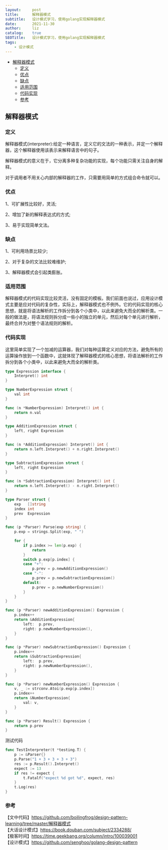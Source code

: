 ```yaml
---
layout:     post
title:      解释器模式
subtitle:   设计模式学习，使用golang实现解释器模式
date:       2021-11-30
author:     liz
catalog:    true
SEOTitle:   设计模式学习，使用golang实现解释器模式
tags:
    - 设计模式
---
```


<!-- START doctoc generated TOC please keep comment here to allow auto update -->
<!-- DON'T EDIT THIS SECTION, INSTEAD RE-RUN doctoc TO UPDATE -->

- [解释器模式](#%E8%A7%A3%E9%87%8A%E5%99%A8%E6%A8%A1%E5%BC%8F)
  - [定义](#%E5%AE%9A%E4%B9%89)
  - [优点](#%E4%BC%98%E7%82%B9)
  - [缺点](#%E7%BC%BA%E7%82%B9)
  - [适用范围](#%E9%80%82%E7%94%A8%E8%8C%83%E5%9B%B4)
  - [代码实现](#%E4%BB%A3%E7%A0%81%E5%AE%9E%E7%8E%B0)
  - [参考](#%E5%8F%82%E8%80%83)

<!-- END doctoc generated TOC please keep comment here to allow auto update -->

## 解释器模式

### 定义

解释器模式(interpreter):给定一种语言，定义它的文法的一种表示，并定一个解释器，这个解释器使用该表示来解释语言中的句子。  

解释器模式的意义在于，它分离多种复杂功能的实现，每个功能只需关注自身的解释。  

对于调用者不用关心内部的解释器的工作，只需要用简单的方式组合命令就可以。  

### 优点

1、可扩展性比较好，灵活;  

2、增加了新的解释表达式的方式;   

3、易于实现简单文法。   

### 缺点

1、可利用场景比较少;   

2、对于复杂的文法比较难维护;   

3、解释器模式会引起类膨胀。   

### 适用范围

解释器模式的代码实现比较灵活，没有固定的模板。我们前面也说过，应用设计模式主要是应对代码的复杂性，实际上，解释器模式也不例外。它的代码实现的核心思想，就是将语法解析的工作拆分到各个小类中，以此来避免大而全的解析类。一般的做法是，将语法规则拆分成一些小的独立的单元，然后对每个单元进行解析，最终合并为对整个语法规则的解析。    

### 代码实现

这里简单实现了一个加减的运算器，我们对每种运算定义对应的方法，避免所有的运算操作放到一个函数中，这就体现了解释器模式的核心思想，将语法解析的工作拆分到各个小类中，以此来避免大而全的解析类。  

```go
type Expression interface {
	Interpret() int
}

type NumberExpression struct {
	val int
}

func (n *NumberExpression) Interpret() int {
	return n.val
}

type AdditionExpression struct {
	left, right Expression
}

func (n *AdditionExpression) Interpret() int {
	return n.left.Interpret() + n.right.Interpret()
}

type SubtractionExpression struct {
	left, right Expression
}

func (n *SubtractionExpression) Interpret() int {
	return n.left.Interpret() - n.right.Interpret()
}

type Parser struct {
	exp   []string
	index int
	prev  Expression
}

func (p *Parser) Parse(exp string) {
	p.exp = strings.Split(exp, " ")

	for {
		if p.index >= len(p.exp) {
			return
		}
		switch p.exp[p.index] {
		case "+":
			p.prev = p.newAdditionExpression()
		case "-":
			p.prev = p.newSubtractionExpression()
		default:
			p.prev = p.newNumberExpression()
		}
	}
}

func (p *Parser) newAdditionExpression() Expression {
	p.index++
	return &AdditionExpression{
		left:  p.prev,
		right: p.newNumberExpression(),
	}
}

func (p *Parser) newSubtractionExpression() Expression {
	p.index++
	return &SubtractionExpression{
		left:  p.prev,
		right: p.newNumberExpression(),
	}
}

func (p *Parser) newNumberExpression() Expression {
	v, _ := strconv.Atoi(p.exp[p.index])
	p.index++
	return &NumberExpression{
		val: v,
	}
}

func (p *Parser) Result() Expression {
	return p.prev
}
```

测试代码  

```go
func TestInterpreter(t *testing.T) {
	p := &Parser{}
	p.Parse("1 + 3 + 3 + 3 + 3")
	res := p.Result().Interpret()
	expect := 13
	if res != expect {
		t.Fatalf("expect %d got %d", expect, res)
	}
	t.Log(res)
}
```

### 参考

【文中代码】https://github.com/boilingfrog/design-pattern-learning/tree/master/解释器模式    
【大话设计模式】https://book.douban.com/subject/2334288/  
【极客时间】https://time.geekbang.org/column/intro/100039001  
【设计模式】https://github.com/senghoo/golang-design-pattern    